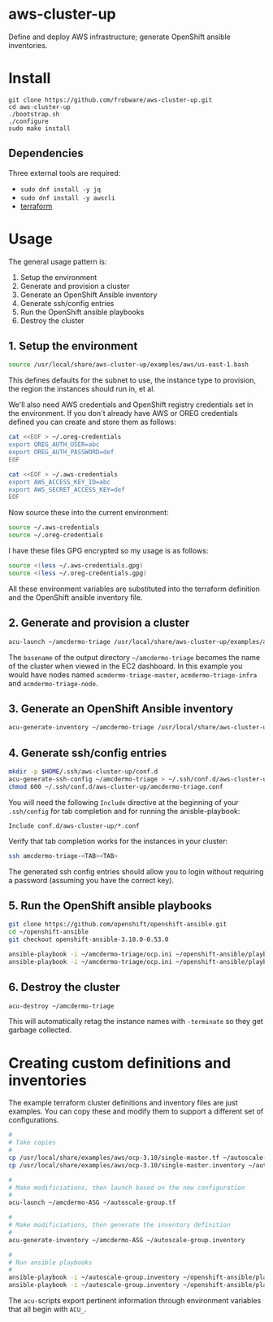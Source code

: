 # aws-cluster-up

Define and deploy AWS infrastructure; generate OpenShift ansible inventories.

# Install

	git clone https://github.com/frobware/aws-cluster-up.git
	cd aws-cluster-up
	./bootstrap.sh
	./configure
	sudo make install

## Dependencies

Three external tools are required:

- `sudo dnf install -y jq`
- `sudo dnf install -y awscli`
- [terraform](https://www.terraform.io/intro/getting-started/install.html#installing-terraform)

# Usage

The general usage pattern is:

1. Setup the environment
2. Generate and provision a cluster
3. Generate an OpenShift Ansible inventory
4. Generate ssh/config entries
5. Run the OpenShift ansible playbooks
6. Destroy the cluster

## 1. Setup the environment

```bash
source /usr/local/share/aws-cluster-up/examples/aws/us-east-1.bash
```

This defines defaults for the subnet to use, the instance type to
provision, the region the instances should run in, et al.

We'll also need AWS credentials and OpenShift registry credentials set
in the environment. If you don't already have AWS or OREG credentials
defined you can create and store them as follows:

```bash
cat <<EOF > ~/.oreg-credentials
export OREG_AUTH_USER=abc
export OREG_AUTH_PASSWORD=def
EOF

cat <<EOF > ~/.aws-credentials
export AWS_ACCESS_KEY_ID=abc
export AWS_SECRET_ACCESS_KEY=def
EOF
```

Now source these into the current environment:

```bash
source ~/.aws-credentials
source ~/.oreg-credentials
```

I have these files GPG encrypted so my usage is as follows:

```bash
source <(less ~/.aws-credentials.gpg)
source <(less ~/.oreg-credentials.gpg)
```

All these environment variables are substituted into the terraform
definition and the OpenShift ansible inventory file.

## 2. Generate and provision a cluster

```bash
acu-launch ~/amcdermo-triage /usr/local/share/aws-cluster-up/examples/aws/ocp-3.10/single-master.tf
```

The `basename` of the output directory `~/amcdermo-triage` becomes the
name of the cluster when viewed in the EC2 dashboard. In this example
you would have nodes named `acmdermo-triage-master`,
`acmdermo-triage-infra` and `acmdermo-triage-node`.

## 3. Generate an OpenShift Ansible inventory

```bash
acu-generate-inventory ~/amcdermo-triage /usr/local/share/aws-cluster-up/examples/aws/ocp-3.10/single-master.inventory > ~/amcdermo-triage/ocp.ini
```

## 4. Generate ssh/config entries

```bash
mkdir -p $HOME/.ssh/aws-cluster-up/conf.d
acu-generate-ssh-config ~/amcdermo-triage > ~/.ssh/conf.d/aws-cluster-up/amcdermo-triage.conf
chmod 600 ~/.ssh/conf.d/aws-cluster-up/amcdermo-triage.conf
```

You will need the following `Include` directive at the beginning of
your `.ssh/config` for tab completion and for running the
anisble-playbook:

	Include conf.d/aws-cluster-up/*.conf

Verify that tab completion works for the instances in your cluster:

```bash
ssh amcdermo-triage-<TAB><TAB>
```

The generated ssh config entries should allow you to login without
requiring a password (assuming you have the correct key).

## 5. Run the OpenShift ansible playbooks

```bash
git clone https://github.com/openshift/openshift-ansible.git
cd ~/openshift-ansible
git checkout openshift-ansible-3.10.0-0.53.0

ansible-playbook -i ~/amcdermo-triage/ocp.ini ~/openshift-ansible/playbooks/prerequisites.yml
ansible-playbook -i ~/amcdermo-triage/ocp.ini ~/openshift-ansible/playbooks/deploy_cluster.yml
```

## 6. Destroy the cluster

```bash
acu-destroy ~/amcdermo-triage
```

This will automatically retag the instance names with `-terminate` so
they get garbage collected.

# Creating custom definitions and inventories

The example terraform cluster definitions and inventory files are just
examples. You can copy these and modify them to support a different
set of configurations.

```bash
#
# Take copies
#
cp /usr/local/share/examples/aws/ocp-3.10/single-master.tf ~/autoscale-group.tf
cp /usr/local/share/examples/aws/ocp-3.10/single-master.inventory ~/autoscale-group.inventory

#
# Make modificiations, then launch based on the new configuration
#
acu-launch ~/amcdermo-ASG ~/autoscale-group.tf

#
# Make modificiations, then generate the inventory definition
#
acu-generate-inventory ~/amcdermo-ASG ~/autoscale-group.inventory

#
# Run ansible playbooks
#
ansible-playbook -i ~/autoscale-group.inventory ~/openshift-ansible/playbooks/prerequisites.yml
ansible-playbook -i ~/autoscale-group.inventory ~/openshift-ansible/playbooks/deploy_cluster.yml
```

The `acu-`scripts export pertinent information through environment
variables that all begin with `ACU_`.
